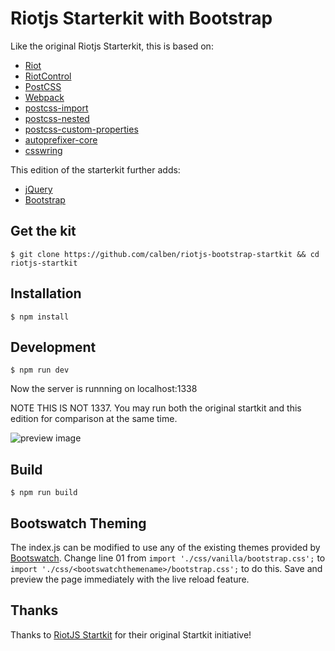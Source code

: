 # Riotjs Starterkit with Bootstrap

Like the original Riotjs Starterkit, this is based on:

* [Riot](https://muut.com/riotjs/)
* [RiotControl](https://github.com/jimsparkman/RiotControl/)
* [PostCSS](https://github.com/postcss/postcss)
* [Webpack](http://webpack.github.io/)
* [postcss-import](https://github.com/postcss/postcss-import)
* [postcss-nested](https://github.com/postcss/postcss-nested)
* [postcss-custom-properties](https://github.com/postcss/postcss-custom-properties)
* [autoprefixer-core](https://github.com/postcss/autoprefixer-core)
* [csswring](https://github.com/hail2u/node-csswring)

This edition of the starterkit further adds:

* [jQuery](https://github.com/jquery/jquery)
* [Bootstrap](https://github.com/twbs/bootstrap)


## Get the kit

```
$ git clone https://github.com/calben/riotjs-bootstrap-startkit && cd riotjs-startkit
```

## Installation

```
$ npm install
```

## Development

```
$ npm run dev
```

Now the server is runnning on localhost:1338

NOTE THIS IS NOT 1337.
You may run both the original startkit and this edition for comparison at the same time.

![preview image](https://github.com/calben/riotjs-bootstrap-startkit/blob/master/img/preview.png?raw=true)

## Build

```
$ npm run build
```

## Bootswatch Theming

The index.js can be modified to use any of the existing themes provided by [Bootswatch](https://github.com/thomaspark/bootswatch/).
Change line 01 from `import './css/vanilla/bootstrap.css';` to `import './css/<bootswatchthemename>/bootstrap.css';` to do this.
Save and preview the page immediately with the live reload feature.

## Thanks

Thanks to [RiotJS Startkit](https://github.com/wbkd/riotjs-startkit) for their original Startkit initiative!
